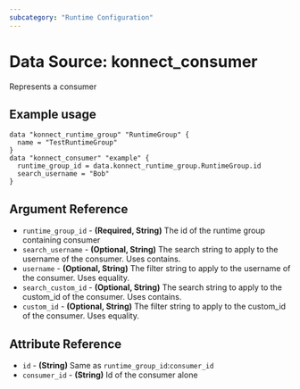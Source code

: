```yaml
---
subcategory: "Runtime Configuration"
---
```

# Data Source: konnect_consumer
Represents a consumer
## Example usage
```hcl
data "konnect_runtime_group" "RuntimeGroup" {
  name = "TestRuntimeGroup"
}
data "konnect_consumer" "example" {
  runtime_group_id = data.konnect_runtime_group.RuntimeGroup.id
  search_username = "Bob"
}
```
## Argument Reference
* `runtime_group_id` - **(Required, String)** The id of the runtime group containing consumer
* `search_username` - **(Optional, String)** The search string to apply to the username of the consumer. Uses contains.
* `username` - **(Optional, String)** The filter string to apply to the username of the consumer. Uses equality.
* `search_custom_id` - **(Optional, String)** The search string to apply to the custom_id of the consumer. Uses contains.
* `custom_id` - **(Optional, String)** The filter string to apply to the custom_id of the consumer. Uses equality.
## Attribute Reference
* `id` - **(String)** Same as `runtime_group_id`:`consumer_id`
* `consumer_id` - **(String)** Id of the consumer alone
